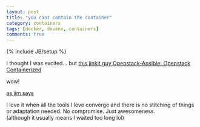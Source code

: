 ```yaml
---
layout: post
title: "you cant contain the container"
category: containers
tags: [docker, devenv, containers]
comments: true
---
```

{% include JB/setup %}
  
I thought I was excited... but [this jinkit guy Openstack-Ansible: Openstack Containerized](http://www.jinkit.com/openstack-ansible/)
  
wow!
  
[as jim says](https://www.youtube.com/v/V80-gPkpH6M?start=317&end=323&autoplay=1)
  
I love it when all the tools I love converge and there is no stitching of things or adaptation needed.  No compromise.  Just awesomeness.  
(although it usually means I waited too long lol)

